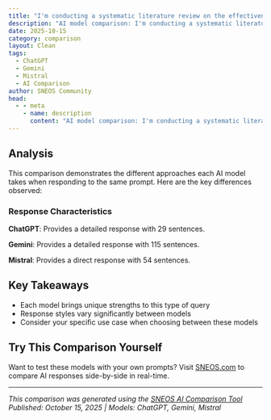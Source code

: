 ```yaml
---
title: "I'm conducting a systematic literature review on the effectiveness of mindfulness-based interventions for anxiety in college students. Help me: 1) Develop a comprehensive search strategy for PubMed and PsycINFO, 2) Create inclusion/exclusion criteria, 3) Design a data extraction form, 4) Suggest quality assessment tools (PRISMA, Cochrane Risk of Bias)"
description: "AI model comparison: I'm conducting a systematic literature review on the effectiveness of mindfulness-based intervention..."
date: 2025-10-15
category: comparison
layout: Clean
tags:
  - ChatGPT
  - Gemini
  - Mistral
  - AI Comparison
author: SNEOS Community
head:
  - - meta
    - name: description
      content: "AI model comparison: I'm conducting a systematic literature review on the effectiveness of mindfulness-based interventions for anxiety in col..."
---
```


<ChatComparison
  title="I'm conducting a systematic literature review on the effectiveness of mindfulness-based interventions for anxiety in college students. Help me: 1) Develop a comprehensive search strategy for PubMed and PsycINFO, 2) Create inclusion/exclusion criteria, 3) Design a data extraction form, 4) Suggest quality assessment tools (PRISMA, Cochrane Risk of Bias)"
  prompt="I'm conducting a systematic literature review on the effectiveness of mindfulness-based interventions for anxiety in college students. Help me: 1) Develop a comprehensive search strategy for PubMed and PsycINFO, 2) Create inclusion/exclusion criteria, 3) Design a data extraction form, 4) Suggest quality assessment tools (PRISMA, Cochrane Risk of Bias)"
  :responses='{"ChatGPT": "Certainly! Here is a detailed plan to assist you with your systematic literature review on the effectiveness of mindfulness-based interventions for anxiety in college students.\n\n---\n\n### 1) Comprehensive Search Strategy\n\n**Databases:** PubMed and PsycINFO\n\n---\n\n#### a) Search Strategy for PubMed:\n\nUse a combination of MeSH terms and keywords with Boolean operators.\n\n\u0060\u0060\u0060\n(\u0022mindfulness\u0022[MeSH Terms] OR mindfulness[Title/Abstract] OR \u0022mindfulness-based intervention\u0022[Title/Abstract] OR \u0022mindfulness-based stress reduction\u0022[Title/Abstract] OR \u0022mindfulness-based cognitive therapy\u0022[Title/Abstract]) \nAND \n(\u0022anxiety\u0022[MeSH Terms] OR anxiety[Title/Abstract] OR \u0022anxiety disorders\u0022[MeSH Terms]) \nAND \n(\u0022students\u0022[MeSH Terms] OR student[Title/Abstract] OR \u0022college students\u0022[Title/Abstract] OR \u0022university students\u0022[Title/Abstract] OR undergraduate[Title/Abstract] OR \u0022higher education\u0022[Title/Abstract])\nAND \n(\u0022randomized controlled trial\u0022[Publication Type] OR \u0022controlled clinical trial\u0022[Publication Type] OR trial[Title/Abstract])\n\u0060\u0060\u0060\n\n**Filters:** \n\n- Language: English\n- Publication dates: (Adjust according to your preference \u2014 e.g., last 10 years)\n- Humans\n\n---\n\n#### b) Search Strategy for PsycINFO (via APA PsycNET or EBSCOhost):\n\nUse keywords and subject terms (controlled vocabulary) similar to PubMed:\n\n\u0060\u0060\u0060\n(Mindfulness OR \u0022mindfulness-based intervention\u0022 OR \u0022mindfulness-based stress reduction\u0022 OR \u0022mindfulness-based cognitive therapy\u0022) \nAND \n(Anxiety OR \u0022anxiety disorders\u0022) \nAND \n(Students OR \u0022college students\u0022 OR \u0022university students\u0022 OR undergraduate OR \u0022higher education\u0022) \nAND \n(Randomized controlled trial OR Controlled clinical trial OR trial)\n\u0060\u0060\u0060\n\nFilters:\n\n- Language: English\n- Publication date range: (specify as above)\n- Peer-reviewed journals\n\n---\n\n### 2) Inclusion and Exclusion Criteria\n\n---\n\n#### Inclusion Criteria:\n\n- **Population:** College or university students (18-30 years)\n- **Intervention:** Mindfulness-based interventions (e.g., MBSR, MBCT, general mindfulness training)\n- **Comparator:** Control group (waitlist, no intervention, active control, CBT, etc.)\n- **Outcome:** Anxiety outcomes measured by validated scales (e.g., GAD-7, STAI, BAI)\n- **Study design:** Randomized Controlled Trials (RCTs), Controlled Clinical Trials, quasi-experimental studies\n- **Language:** English\n- **Publication type:** Peer-reviewed journal articles\n- **Publication date:** (Specify range, e.g., 2010 to present)\n\n---\n\n#### Exclusion Criteria:\n\n- Studies on populations other than college/university students (e.g., clinical populations outside college)\n- Non-mindfulness-based interventions (e.g., meditation without mindfulness emphasis, yoga alone)\n- Studies without anxiety as a primary or secondary outcome\n- Observational, qualitative studies, case studies, reviews, meta-analyses\n- Non-English articles\n- Conference abstracts, dissertations, theses, or unpublished data\n\n---\n\n### 3) Data Extraction Form Design\n\nHere is a suggested template you can use in Excel or Google Sheets:\n\n| Field                         | Description/Examples                                      |\n|-------------------------------|----------------------------------------------------------|\n| Study ID                      | First author, Year                                        |\n| Country                      | Country where study was conducted                          |\n| Study design                 | RCT, controlled clinical trial, quasi-experimental        |\n| Sample size                 | Total number of participants                               |\n| Participant characteristics | Age range, mean age, gender distribution                   |\n| Population                   | College/university students details                        |\n| Intervention description    | Type of mindfulness intervention, duration, frequency    |\n| Comparator                   | Control type                                              |\n| Anxiety outcome measure     | Instruments used (e.g., GAD-7, STAI)                      |\n| Timing of outcome measurement | Pre, post, follow-up (specify time points)                |\n| Main findings               | Anxiety outcomes (mean scores, effect sizes, p-values)    |\n| Statistical significance    | Reported significance                                    |\n| Adverse events              | Any reported harms or adverse effects                       |\n| Funding source              | To assess potential bias                                   |\n| Notes                       | Additional important info or comments                      |\n\n---\n\n### 4) Quality Assessment Tools\n\n---\n\n#### a) **PRISMA (Preferred Reporting Items for Systematic Reviews and Meta-Analyses)**\n\n- Use the PRISMA checklist to ensure your systematic review is complete and transparent.\n- PRISMA flow diagram will help illustrate the study selection process (identification, screening, eligibility, inclusion).\n\nWebsite: http://www.prisma-statement.org/\n\n---\n\n#### b) **Risk of Bias Assessment**\n\nFor randomized controlled trials (the most common design for your topic), consider the following tools:\n\n- **Cochrane Risk of Bias Tool 2 (RoB 2)**\n\n  Domains it assesses:\n  \n  - Bias arising from the randomization process\n  - Bias due to deviations from the intended interventions\n  - Bias due to missing outcome data\n  - Bias in measurement of the outcome\n  - Bias in selection of the reported result\n\nWebsite \u0026 tool details: https://methods.cochrane.org/bias/resources/rob-2-revised-cochrane-risk-bias-tool-randomized-trials\n\n- **ROBINS-I** (Risk Of Bias In Non-randomized Studies - of Interventions) for non-randomized studies if any included.\n\n---\n\n#### c) **Additional tools**\n\n- **GRADE** to assess the overall quality of evidence and strength of recommendations.\n\nWebsite: https://GRADEpro.org\n\n---\n\nIf you want, I can also help draft your protocol or PRISMA flow diagram template.\n\n---\n\nLet me know if you want me to customize or elaborate on any part!", "Gemini": "Okay, let\u0027s break down the components of your systematic review on mindfulness-based interventions for anxiety in college students.\n\n**1. Comprehensive Search Strategy for PubMed and PsycINFO**\n\nThe goal is to capture as many relevant studies as possible while minimizing irrelevant results. Here\u0027s a strategy, keeping in mind the databases have slightly different syntax:\n\n**Core Concepts:**\n\n*   **Mindfulness:** (Mindfulness OR Mindfulness-Based OR \u0022Mindfulness Meditation\u0022 OR MBSR OR MBCT OR \u0022Acceptance and Commitment Therapy\u0022 OR ACT OR \u0022Dialectical Behavior Therapy\u0022 OR DBT OR \u0022Meditation\u0022[Mesh] OR \u0022mindful awareness\u0022 OR \u0022attention regulation\u0022 OR \u0022present moment awareness\u0022)\n*   **Anxiety:** (Anxiety OR \u0022Anxiety Disorders\u0022[Mesh] OR \u0022Stress, Psychological\u0022[Mesh] OR Worry OR \u0022Generalized Anxiety Disorder\u0022 OR \u0022Social Anxiety Disorder\u0022 OR \u0022Panic Disorder\u0022 OR \u0022Test Anxiety\u0022 OR \u0022Performance Anxiety\u0022)\n*   **College Students:** (\u0022College Students\u0022[Mesh] OR \u0022Students\u0022[Mesh] OR Student* OR University Student* OR Higher Education OR Undergraduate* OR Post-graduate* OR \u0022Young Adult*\u0022)\n*   **Intervention:** (Intervention* OR Treatment* OR Program* OR Therapy OR Therapies OR Trial* OR RCT OR \u0022Randomized Controlled Trial\u0022[Publication Type] OR \u0022Controlled Clinical Trial\u0022[Publication Type])\n\n**PubMed Search Strategy:**\n\n\u0060\u0060\u0060\n((\u0022Mindfulness\u0022 OR \u0022Mindfulness-Based\u0022 OR \u0022Mindfulness Meditation\u0022 OR \u0022MBSR\u0022 OR \u0022MBCT\u0022 OR \u0022Acceptance and Commitment Therapy\u0022 OR \u0022ACT\u0022 OR \u0022Dialectical Behavior Therapy\u0022 OR \u0022DBT\u0022 OR \u0022Meditation\u0022[Mesh] OR \u0022mindful awareness\u0022 OR \u0022attention regulation\u0022 OR \u0022present moment awareness\u0022)) AND ((Anxiety OR \u0022Anxiety Disorders\u0022[Mesh] OR \u0022Stress, Psychological\u0022[Mesh] OR Worry OR \u0022Generalized Anxiety Disorder\u0022 OR \u0022Social Anxiety Disorder\u0022 OR \u0022Panic Disorder\u0022 OR \u0022Test Anxiety\u0022 OR \u0022Performance Anxiety\u0022)) AND ((\u0022College Students\u0022[Mesh] OR \u0022Students\u0022[Mesh] OR Student* OR \u0022University Student*\u0022 OR \u0022Higher Education\u0022 OR \u0022Undergraduate*\u0022 OR \u0022Post-graduate*\u0022 OR \u0022Young Adult*\u0022)) AND ((Intervention* OR Treatment* OR Program* OR Therapy OR Therapies OR Trial* OR RCT OR \u0022Randomized Controlled Trial\u0022[Publication Type] OR \u0022Controlled Clinical Trial\u0022[Publication Type]))\n\u0060\u0060\u0060\n\n**PsycINFO Search Strategy:**\n\n\u0060\u0060\u0060\n((\u0022Mindfulness\u0022 OR \u0022Mindfulness-Based\u0022 OR \u0022Mindfulness Meditation\u0022 OR \u0022MBSR\u0022 OR \u0022MBCT\u0022 OR \u0022Acceptance and Commitment Therapy\u0022 OR \u0022ACT\u0022 OR \u0022Dialectical Behavior Therapy\u0022 OR \u0022DBT\u0022 OR \u0022mindful awareness\u0022 OR \u0022attention regulation\u0022 OR \u0022present moment awareness\u0022)) AND ((Anxiety OR \u0022Anxiety Disorders\u0022 OR \u0022Stress, Psychological\u0022 OR Worry OR \u0022Generalized Anxiety Disorder\u0022 OR \u0022Social Anxiety Disorder\u0022 OR \u0022Panic Disorder\u0022 OR \u0022Test Anxiety\u0022 OR \u0022Performance Anxiety\u0022)) AND ((\u0022College Students\u0022 OR \u0022Students\u0022 OR Student* OR \u0022University Student*\u0022 OR \u0022Higher Education\u0022 OR \u0022Undergraduate*\u0022 OR \u0022Post-graduate*\u0022 OR \u0022Young Adult*\u0022)) AND ((Intervention* OR Treatment* OR Program* OR Therapy OR Therapies OR Trial* OR RCT))\n\nLimiters: *Peer Reviewed* and *English Language*\n\u0060\u0060\u0060\n\n**Explanation and Refinements:**\n\n*   **Boolean Operators (AND, OR):**  \u0060AND\u0060 narrows the search (all terms must be present). \u0060OR\u0060 broadens the search (any of the terms can be present).\n*   **Truncation (*):** Allows for variations in word endings (e.g., \u0060Student*\u0060 retrieves \u0060Student\u0060, \u0060Students\u0060, \u0060Student\u0027s\u0060).\n*   **Phrase Searching (\u0022 \u0022):** Keeps words together as a phrase (e.g., \u0060\u0022Mindfulness Meditation\u0022\u0060).\n*   **MeSH Terms (PubMed) and Thesaurus Terms (PsycINFO):** These are controlled vocabulary terms that help retrieve relevant articles even if the authors used different keywords.  Use the database\u0027s thesaurus/MeSH browser to find the most relevant terms and explode/narrow them as necessary.\n*   **Publication Type:** Including \u0022Randomized Controlled Trial\u0022 and \u0022Controlled Clinical Trial\u0022 increases the likelihood of finding intervention studies.\n*   **Adaptations:**  Experiment with different combinations of terms.  For example, if you are *only* interested in RCTs, remove the \u0060Intervention* OR Treatment* OR Program* OR Therapy OR Therapies OR Trial*\u0060 terms and keep only the RCT-related terms.\n*   **Iteration:**  After an initial search, review the relevant articles retrieved and identify additional keywords or MeSH terms that you may have missed.  Refine the search strategy based on these findings.\n\n**Important Considerations:**\n\n*   **Date Range:** Specify a start date (e.g., 2010) depending on the scope of your review.\n*   **Grey Literature:**  Consider searching grey literature sources (e.g., ProQuest Dissertations \u0026 Theses, OpenGrey) for unpublished studies. This can help reduce publication bias.\n*   **Hand Searching:**  Manually reviewing the reference lists of included studies is crucial to identify articles missed by database searches.\n\n**2. Inclusion/Exclusion Criteria**\n\nClearly defined criteria are vital for consistency and replicability.\n\n**Inclusion Criteria:**\n\n*   **Population:** College/university students (18-25 years old; adjust as needed). Studies including older students will be reviewed based on a percentage of the sample.\n*   **Intervention:** Mindfulness-based interventions (MBIs) defined as programs incorporating core mindfulness practices such as meditation, body scan, mindful movement, or elements of ACT, DBT, MBSR, or MBCT.\n*   **Comparison:** Control group (waitlist, active control, usual care, or no intervention).\n*   **Outcome:** Studies that measured anxiety as a primary or secondary outcome using validated anxiety scales (e.g., GAD-7, BAI, STAI).\n*   **Study Design:** Randomized controlled trials (RCTs) or quasi-experimental designs.\n*   **Language:** English.\n*   **Publication Status:** Published or pre-prints.\n*   **Setting:** University or community setting.\n\n**Exclusion Criteria:**\n\n*   **Population:** Non-student populations, or studies where college students are not the primary focus (e.g., studies targeting general adult populations where college students are a small subset). Studies where the majority of the sample is not college students.\n*   **Intervention:** Interventions not primarily focused on mindfulness (e.g., pure exercise interventions without a mindfulness component). Interventions using mindfulness as an add-on to another intervention.\n*   **Comparison:** Studies without a control/comparison group.\n*   **Outcome:** Studies not reporting anxiety outcomes.\n*   **Study Design:** Case studies, qualitative studies, reviews, meta-analyses, or opinion pieces.\n*   **Language:** Non-English.\n*   **Full Text Unavailable:** Unable to access the full text of the article after reasonable attempts.\n*   **Non-empirical Studies:** Studies not providing original research data.\n*   **Co-morbid anxiety and depression cannot be disaggregated.**\n\n**Important Considerations:**\n\n*   **Operational Definitions:**  Be precise in defining key terms like \u0022mindfulness-based intervention.\u0022 Provide examples.\n*   **Pilot Testing:** Test your inclusion/exclusion criteria on a sample of articles to ensure clarity and feasibility. Revise as needed.\n*   **Inter-rater Reliability:**  Have two reviewers independently screen articles and assess agreement.  Resolve discrepancies through discussion. Report the inter-rater reliability (e.g., Cohen\u0027s Kappa).\n\n**3. Data Extraction Form**\n\nA well-designed form ensures you collect all necessary data in a consistent manner. Consider using a spreadsheet program (e.g., Excel) or a data extraction software.\n\n**Sections of the Form:**\n\n*   **Study Identification:**\n    *   Article Title\n    *   Authors\n    *   Journal\n    *   Year of Publication\n    *   DOI/URL\n*   **Study Design:**\n    *   Type of Study (RCT, Quasi-experimental)\n    *   Randomization Method (if applicable)\n    *   Blinding (if applicable)\n    *   Allocation Concealment (if applicable)\n*   **Participants:**\n    *   Sample Size (Intervention Group, Control Group)\n    *   Age (Mean, SD)\n    *   Gender (%)\n    *   Ethnicity (%)\n    *   Inclusion/Exclusion Criteria (for participants)\n    *   Baseline Anxiety Levels (Mean, SD)\n*   **Intervention:**\n    *   Type of Mindfulness Intervention (MBSR, MBCT, ACT, etc.)\n    *   Description of Intervention (Content, Format, Duration, Frequency, Delivery Method)\n    *   Intervention Provider (e.g., trained therapist, self-guided)\n    *   Intervention Fidelity (How was it assessed?)\n*   **Control/Comparison Group:**\n    *   Type of Control Group (Waitlist, Active Control, Usual Care)\n    *   Description of Control Group\n*   **Outcome Measures:**\n    *   Anxiety Measure(s) Used (e.g., GAD-7, BAI, STAI)\n    *   Time Points of Assessment (Pre-intervention, Post-intervention, Follow-up)\n*   **Results:**\n    *   Means and Standard Deviations (or other relevant statistics) for anxiety outcomes at each time point for both groups.\n    *   Effect Size (if reported, e.g., Cohen\u0027s d, Hedges\u0027 g)\n    *   P-values and Confidence Intervals\n    *   Attrition Rates (Intervention Group, Control Group)\n    *   Adverse Events (if reported)\n*   **Risk of Bias Assessment:** (Record your assessment using the chosen quality assessment tool; see below)\n*   **Notes:**  Any other relevant information or comments about the study.\n\n**Example Table Excerpt (Outcome Measures \u0026 Results):**\n\n| Outcome Measure | Time Point | Intervention Group (Mean, SD) | Control Group (Mean, SD) | Effect Size (Cohen\u0027s d/Hedges\u0027 g) | P-value |\n|------------------|------------|--------------------------------|-----------------------------|------------------------------------|---------|\n| GAD-7           | Pre        |                                |                              |                                    |         |\n| GAD-7           | Post       |                                |                              |                                    |         |\n| GAD-7           | Follow-up  |                                |                              |                                    |         |\n\n**Important Considerations:**\n\n*   **Pilot Testing:**  Pilot test the data extraction form on a few articles to identify any missing elements or areas for improvement.\n*   **Inter-rater Reliability:**  Have two reviewers independently extract data from a subset of articles and assess agreement. Resolve discrepancies through discussion. Report the inter-rater reliability (e.g., Cohen\u0027s Kappa or Intra-class Correlation Coefficient - ICC).\n*   **Detailed Manual:**  Develop a detailed manual to accompany the data extraction form, providing clear instructions on how to extract specific data elements.\n\n**4. Quality Assessment Tools**\n\nAssessing the methodological quality of included studies is essential to evaluate the strength of the evidence.\n\n**Suggested Tools:**\n\n*   **Cochrane Risk of Bias 2 (RoB 2) Tool:**  This is a widely used tool for assessing the risk of bias in RCTs.  It evaluates five domains:\n    *   Bias arising from the randomization process\n    *   Bias due to deviations from intended interventions\n    *   Bias due to missing outcome data\n    *   Bias in measurement of the outcome\n    *   Bias in selection of the reported result\n    *   Overall Risk of Bias: Low, Some Concerns, High\n*   **Risk Of Bias In Non-randomised Studies - of Interventions (ROBINS-I):** For quasi-experimental studies. This tool is used to assess the risk of bias in non-randomized studies of interventions.\n*   **PRISMA (Preferred Reporting Items for Systematic Reviews and Meta-Analyses):** While not a *quality assessment* tool in the strict sense, PRISMA is a guideline for *reporting* systematic reviews and meta-analyses.  Following PRISMA ensures that your review is transparent and comprehensive.  You will use the PRISMA checklist and flow diagram to document your search and selection process.\n*   **MINORS** **Methodological Index for Non-Randomized Studies**: Is a good choice for assessing non-randomized studies (Quasi-experimental studies).\n\n**How to Use the Tools:**\n\n1.  **Training:** Familiarize yourself with the chosen tools and their scoring criteria. The Cochrane Handbook for Systematic Reviews of Interventions provides detailed guidance on using RoB 2. The ROBINS-I tool also has a detailed user manual.\n2.  **Independent Assessment:** Have two reviewers independently assess the risk of bias for each study.\n3.  **Resolution of Discrepancies:** Resolve any disagreements through discussion or consultation with a third reviewer.\n4.  **Reporting:**  Report the results of the quality assessment in your systematic review, including a summary of the risk of bias across studies and how it might affect the overall conclusions.\n5.  **Sensitivity Analysis (Optional):** Conduct a sensitivity analysis to examine the impact of excluding studies with a high risk of bias on the overall findings.\n\n**Choosing the Right Tool:**\n\n*   **RCTs:** RoB 2 is the standard and highly recommended for RCTs.\n*   **Quasi-experimental Studies:** ROBINS-I or MINORS are appropriate.\n\n**Key Considerations:**\n\n*   **Transparency:** Clearly document your quality assessment process and the rationale for your judgments.\n*   **Impact on Synthesis:**  Consider how the quality assessment results will influence your synthesis of the evidence (e.g., weighting studies based on quality, excluding low-quality studies).\n\nBy carefully implementing these steps, you will be well-equipped to conduct a rigorous and informative systematic review on the effectiveness of mindfulness-based interventions for anxiety in college students. Remember to document all your decisions and methods clearly for transparency and reproducibility. Good luck!\n", "Mistral": "Conducting a systematic literature review involves several key steps to ensure a comprehensive and unbiased assessment of the available evidence. Here\u2019s a detailed guide to help you with each of the tasks you mentioned:\n\n### 1. Develop a Comprehensive Search Strategy for PubMed and PsycINFO\n\n#### PubMed Search Strategy:\n1. **Keywords and MeSH Terms:**\n   - Mindfulness-based interventions: \u0022Mindfulness,\u0022 \u0022Mindfulness-Based Stress Reduction,\u0022 \u0022MBSR,\u0022 \u0022Mindfulness-Based Cognitive Therapy,\u0022 \u0022MBCT,\u0022 \u0022Mindfulness Meditation\u0022\n   - Anxiety: \u0022Anxiety,\u0022 \u0022Anxiety Disorders,\u0022 \u0022Generalized Anxiety Disorder,\u0022 \u0022Social Anxiety Disorder,\u0022 \u0022Panic Disorder\u0022\n   - College students: \u0022College Students,\u0022 \u0022University Students,\u0022 \u0022Higher Education Students,\u0022 \u0022Undergraduate Students,\u0022 \u0022Graduate Students\u0022\n\n2. **Search String:**\n   \u0060\u0060\u0060\n   (\u0022Mindfulness\u0022[MeSH Terms] OR \u0022Mindfulness\u0022[All Fields] OR \u0022Mindfulness-Based Stress Reduction\u0022[All Fields] OR \u0022MBSR\u0022[All Fields] OR \u0022Mindfulness-Based Cognitive Therapy\u0022[All Fields] OR \u0022MBCT\u0022[All Fields] OR \u0022Mindfulness Meditation\u0022[All Fields]) AND (\u0022Anxiety\u0022[MeSH Terms] OR \u0022Anxiety\u0022[All Fields] OR \u0022Anxiety Disorders\u0022[All Fields] OR \u0022Generalized Anxiety Disorder\u0022[All Fields] OR \u0022Social Anxiety Disorder\u0022[All Fields] OR \u0022Panic Disorder\u0022[All Fields]) AND (\u0022College Students\u0022[All Fields] OR \u0022University Students\u0022[All Fields] OR \u0022Higher Education Students\u0022[All Fields] OR \u0022Undergraduate Students\u0022[All Fields] OR \u0022Graduate Students\u0022[All Fields])\n   \u0060\u0060\u0060\n\n#### PsycINFO Search Strategy:\n1. **Keywords and Thesaurus Terms:**\n   - Mindfulness-based interventions: \u0022Mindfulness,\u0022 \u0022Mindfulness-Based Stress Reduction,\u0022 \u0022MBSR,\u0022 \u0022Mindfulness-Based Cognitive Therapy,\u0022 \u0022MBCT,\u0022 \u0022Mindfulness Meditation\u0022\n   - Anxiety: \u0022Anxiety,\u0022 \u0022Anxiety Disorders,\u0022 \u0022Generalized Anxiety Disorder,\u0022 \u0022Social Anxiety Disorder,\u0022 \u0022Panic Disorder\u0022\n   - College students: \u0022College Students,\u0022 \u0022University Students,\u0022 \u0022Higher Education Students,\u0022 \u0022Undergraduate Students,\u0022 \u0022Graduate Students\u0022\n\n2. **Search String:**\n   \u0060\u0060\u0060\n   (Mindfulness OR \u0022Mindfulness-Based Stress Reduction\u0022 OR MBSR OR \u0022Mindfulness-Based Cognitive Therapy\u0022 OR MBCT OR \u0022Mindfulness Meditation\u0022) AND (Anxiety OR \u0022Anxiety Disorders\u0022 OR \u0022Generalized Anxiety Disorder\u0022 OR \u0022Social Anxiety Disorder\u0022 OR \u0022Panic Disorder\u0022) AND (\u0022College Students\u0022 OR \u0022University Students\u0022 OR \u0022Higher Education Students\u0022 OR \u0022Undergraduate Students\u0022 OR \u0022Graduate Students\u0022)\n   \u0060\u0060\u0060\n\n### 2. Create Inclusion/Exclusion Criteria\n\n#### Inclusion Criteria:\n1. **Population:** College or university students.\n2. **Intervention:** Mindfulness-based interventions (e.g., MBSR, MBCT, mindfulness meditation).\n3. **Outcome:** Measures of anxiety (e.g., self-reported anxiety scales, clinical diagnoses).\n4. **Study Design:** Randomized controlled trials (RCTs), quasi-experimental studies, pre-post studies.\n5. **Language:** English.\n6. **Publication Date:** No restriction (or specify a range, e.g., last 10 years).\n\n#### Exclusion Criteria:\n1. **Population:** Non-college students, mixed populations where college students are not the primary focus.\n2. **Intervention:** Non-mindfulness-based interventions, combined interventions where mindfulness is not the primary component.\n3. **Outcome:** Studies not reporting anxiety outcomes.\n4. **Study Design:** Case studies, qualitative studies, reviews, commentaries.\n5. **Language:** Non-English articles.\n6. **Publication Date:** Outside the specified range (if applicable).\n\n### 3. Design a Data Extraction Form\n\n#### Data Extraction Form:\n1. **Study Identification:**\n   - Author(s)\n   - Year of publication\n   - Title of the study\n   - Journal/Source\n\n2. **Study Characteristics:**\n   - Study design (RCT, quasi-experimental, pre-post)\n   - Sample size\n   - Participant characteristics (age, gender, year of study)\n   - Setting (university, college)\n\n3. **Intervention Details:**\n   - Type of mindfulness intervention (MBSR, MBCT, etc.)\n   - Duration and frequency of the intervention\n   - Delivery method (in-person, online)\n   - Control group details (if applicable)\n\n4. **Outcome Measures:**\n   - Anxiety measures used (e.g., GAD-7, STAI)\n   - Baseline and post-intervention scores\n   - Statistical significance and effect sizes\n\n5. **Results:**\n   - Primary outcomes (anxiety reduction)\n   - Secondary outcomes (if any)\n   - Adverse effects (if reported)\n\n6. **Quality Assessment:**\n   - Risk of bias assessment (using Cochrane Risk of Bias tool)\n   - Overall quality rating\n\n### 4. Suggest Quality Assessment Tools\n\n#### PRISMA (Preferred Reporting Items for Systematic Reviews and Meta-Analyses):\n- **Purpose:** To ensure transparent and complete reporting of systematic reviews and meta-analyses.\n- **Components:** Title, Abstract, Introduction, Methods, Results, Discussion, Funding.\n- **Checklist:** Available on the PRISMA website.\n\n#### Cochrane Risk of Bias Tool:\n- **Purpose:** To assess the methodological quality of randomized controlled trials.\n- **Components:**\n   - Random sequence generation\n   - Allocation concealment\n   - Blinding of participants and personnel\n   - Blinding of outcome assessment\n   - Incomplete outcome data\n   - Selective reporting\n   - Other bias\n- **Rating:** Low risk, high risk, or unclear risk for each domain.\n\nBy following these steps, you can ensure a thorough and systematic approach to your literature review on the effectiveness of mindfulness-based interventions for anxiety in college students."}' published-date="{DateTime.UtcNow:HH:mm}"
/>

## Analysis

This comparison demonstrates the different approaches each AI model takes when responding to the same prompt. Here are the key differences observed:

### Response Characteristics

**ChatGPT**: Provides a detailed response with 29 sentences. 

**Gemini**: Provides a detailed response with 115 sentences. 

**Mistral**: Provides a direct response with 54 sentences. 

## Key Takeaways

- Each model brings unique strengths to this type of query
- Response styles vary significantly between models
- Consider your specific use case when choosing between these models

## Try This Comparison Yourself

Want to test these models with your own prompts? Visit [SNEOS.com](https://sneos.com) to compare AI responses side-by-side in real-time.

---

*This comparison was generated using the [SNEOS AI Comparison Tool](https://sneos.com)*
*Published: October 15, 2025 | Models: ChatGPT, Gemini, Mistral*
